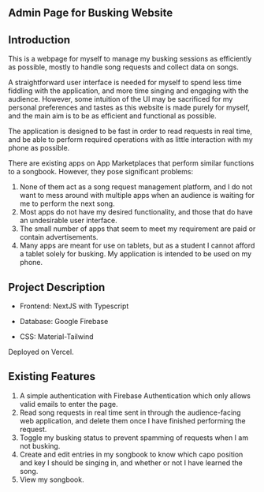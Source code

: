 ## Admin Page for Busking Website

## Introduction
This is a webpage for myself to manage my busking sessions as efficiently as possible, mostly to handle song requests and collect data on songs.

A straightforward user interface is needed for myself to spend less time fiddling with the application, and more time singing and engaging with the audience.
However, some intuition of the UI may be sacrificed for my personal preferences and tastes as this website is made purely for myself, and the main aim is to be as efficient and functional as possible.

The application is designed to be fast in order to read requests in real time, and be able to perform required operations with as little interaction with my phone as possible.

There are existing apps on App Marketplaces that perform similar functions to a songbook. However, they pose significant problems:

1. None of them act as a song request management platform, and I do not want to mess around with multiple apps when an audience is waiting for me to perform the next song.
2. Most apps do not have my desired functionality, and those that do have an undesirable user interface.
3. The small number of apps that seem to meet my requirement are paid or contain advertisements.
4. Many apps are meant for use on tablets, but as a student I cannot afford a tablet solely for busking. My application is intended to be used on my phone.

## Project Description

- Frontend: NextJS with Typescript

- Database: Google Firebase

- CSS: Material-Tailwind

Deployed on Vercel.

## Existing Features

1. A simple authentication with Firebase Authentication which only allows valid emails to enter the page.
2. Read song requests in real time sent in through the audience-facing web application, and delete them once I have finished performing the request.
3. Toggle my busking status to prevent spamming of requests when I am not busking.
4. Create and edit entries in my songbook to know which capo position and key I should be singing in, and whether or not I have learned the song.
5. View my songbook.
